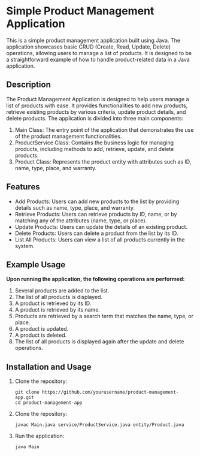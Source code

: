 # Simple Product Management Application

This is a simple product management application built using Java. The application showcases basic CRUD (Create, Read, Update, Delete) operations, allowing users to manage a list of products. It is designed to be a straightforward example of how to handle product-related data in a Java application.

## Description

The Product Management Application is designed to help users manage a list of products with ease. It provides functionalities to add new products, retrieve existing products by various criteria, update product details, and delete products. The application is divided into three main components:

<ol>
  <li>Main Class: The entry point of the application that demonstrates the use of the product management functionalities.</li>
  <li>ProductService Class: Contains the business logic for managing products, including methods to add, retrieve, update, and delete products.</li>
  <li>Product Class: Represents the product entity with attributes such as ID, name, type, place, and warranty.</li>
</ol>

## Features

<ul>
  <li>Add Products: Users can add new products to the list by providing details such as name, type, place, and warranty.</li>
  <li>Retrieve Products: Users can retrieve products by ID, name, or by matching any of the attributes (name, type, or place).</li>
  <li>Update Products: Users can update the details of an existing product.</li>
  <li>Delete Products: Users can delete a product from the list by its ID.</li>
  <li>List All Products: Users can view a list of all products currently in the system.</li>
</ul>

## Example Usage

<b> Upon running the application, the following operations are performed:</b>

<ol>
  <li>Several products are added to the list.</li>
  <li>The list of all products is displayed.</li>
  <li>A product is retrieved by its ID.</li>
  <li>A product is retrieved by its name.</li>
  <li>Products are retrieved by a search term that matches the name, type, or place.</li>
  <li>A product is updated.</li>
  <li>A product is deleted.</li>
  <li>The list of all products is displayed again after the update and delete operations.</li>
</ol>

## Installation and Usage

<ol>
<li>Clone the repository:</li>
  
```
git clone https://github.com/yourusername/product-management-app.git
cd product-management-app
```

<li>Clone the repository:</li>

```
javac Main.java service/ProductService.java entity/Product.java
```

<li>Run the application:</li>

```
java Main
```
</ol>

